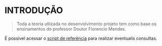 # INTRODUÇÃO

> Toda a teoria utlizada no desenvolvimento projeto tem como base  os ensinamentos do professor Doutor Florencio Mendes. 

É possivel acessar  o [script de referência](https://colab.research.google.com/drive/1NU9t2MiexADca7aqhWURl6jLe3zJOjkz?usp=sharing) para realizar eventualis consultas.